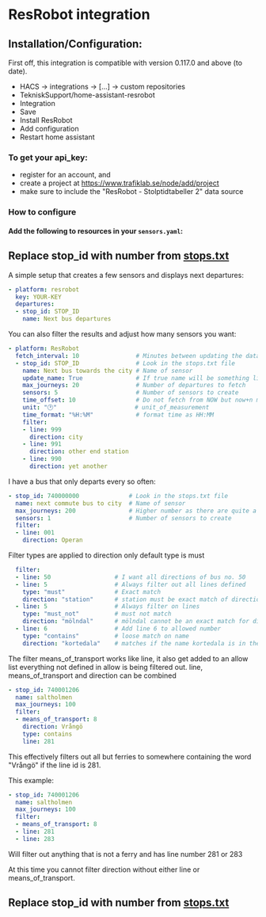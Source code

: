 # ResRobot integration
## Installation/Configuration:

First off, this integration is compatible with version 0.117.0 and above (to date).

- HACS -> integrations -> [...] -> custom repositories
- TekniskSupport/home-assistant-resrobot
- Integration
- Save
- Install ResRobot
- Add configuration
- Restart home assistant

### To get your api_key:
- register for an account, and
- create a project at https://www.trafiklab.se/node/add/project
- make sure to include the "ResRobot - Stolptidtabeller 2" data source

### How to configure
#### Add the following to resources in your `sensors.yaml`:


## Replace stop_id with number from [stops.txt](https://raw.githubusercontent.com/TekniskSupport/home-assistant-resrobot/master/stops.txt)


A simple setup that creates a few sensors and displays next departures:

```yaml
- platform: resrobot
  key: YOUR-KEY
  departures:
  - stop_id: STOP_ID
    name: Next bus departures
```

You can also filter the results and adjust how many sensors you want:
```yaml
- platform: ResRobot
  fetch_interval: 10                # Minutes between updating the data
  - stop_id: STOP_ID                # Look in the stops.txt file
    name: Next bus towards the city # Name of sensor
    update_name: True               # If true name will be something like "Länstrafik buss 1" instead of next bus towards the city_0
    max_journeys: 20                # Number of departures to fetch
    sensors: 5                      # Number of sensors to create
    time_offset: 10                 # Do not fetch from NOW but now+n minutes, also consider the departed n minutes before it actually departs, e.g. time it takes you to walk to the bus)
    unit: "🕑"                      # unit_of_measurement
    time_format: "%H:%M"            # format time as HH:MM
    filter:
    - line: 999
      direction: city
    - line: 991
      direction: other end station
    - line: 990
      direction: yet another
```

I have a bus that only departs every so often:

```yaml
- stop_id: 740000000              # Look in the stops.txt file
  name: next commute bus to city  # Name of sensor
  max_journeys: 200               # Higher number as there are quite a few busses that departs in between this one
  sensors: 1                      # Number of sensors to create
  filter:
  - line: 001
    direction: Operan
```

Filter types are applied to direction only
 default type is must
```yaml
  filter:
  - line: 50                  # I want all directions of bus no. 50
  - line: 5                   # Always filter out all lines defined
    type: "must"              # Exact match
    direction: "station"      # station must be exact match of direction, on line 5
  - line: 5                   # Always filter on lines
    type: "must_not"          # must not match
    direction: "mölndal"      # mölndal cannot be an exact match for direction, on line 5
  - line: 6                   # Add line 6 to allowed number
    type: "contains"          # loose match on name
    direction: "kortedala"    # matches if the name kortedala is in the destination
```

The filter means_of_transport works like line, it also get added to an allow list everything not defined in allow is being filtered out. line, means_of_transport and direction can be combined

```yaml
- stop_id: 740001206
  name: saltholmen
  max_journeys: 100
  filter:
  - means_of_transport: 8
    direction: Vrångö
    type: contains
    line: 281
```
This effectively filters out all but ferries to somewhere containing the word "Vrångö" if the line id is 281.

This example:
```yaml
- stop_id: 740001206
  name: saltholmen
  max_journeys: 100
  filter:
  - means_of_transport: 8
  - line: 281
  - line: 283
```
Will filter out anything that is not a ferry and has line number 281 or 283

At this time you cannot filter direction without either line or means_of_transport.

## Replace stop_id with number from [stops.txt](https://raw.githubusercontent.com/TekniskSupport/home-assistant-resrobot/master/stops.txt)
